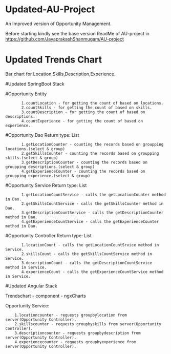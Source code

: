 # Updated-AU-Project
An Improved version of Opportunity Management.

Before starting kindly see the base version ReadMe of AU-project in https://github.com/JayaprakashShanmugam/AU-project

# Updated Trends Chart
Bar chart for Location,Skills,Description,Experience.

#Updated SpringBoot Stack

#Opportunity Entity
    
           1.countLocation - for getting the count of based on locations.
           2.countSkills - for getting the count of based on skills.
           3.countDescription - for getting the count of based on descriptions.
           4.countExperience - for getting the count of based on experience.
           
#Opportunity Dao
           Return type: List<Opportunity>
  
           1.getLocationCounter - counting the records based on groupping locations.(select & group)
           2.getSkillsCounter - counting the records based on groupping skills.(select & group)
           3.getDescriptionCounter - counting the records based on groupping descriptions.(select & group)
           4.getExperienceCounter - counting the records based on groupping experience.(select & group)
   
#Opportunity Service
           Return type: List<Opportunity>
  
           1.getLocationCountService - calls the getLocationCounter method in Dao.
           2.getSkillsCountService - calls the getSkillsCounter method in Dao.
           3.getDescriptionCountService - calls the getDescriptionCounter method in Dao.
           4.getExperienceCountService - calls the getExperienceCounter method in Dao.
           
  #Opportunity Controller
           Return type: List<Opportunity>
  
           1.locationCount - calls the getLocationCountSrvice method in Service.
           2.skillsCount - calls the getSkillsCountService method in Service.
           3.descriptionCount - calls the getDescriptionCountService method in Service.
           4.experienceCount - calls the getExperienceCountService method in Service.
                    
 #Updated Angular Stack
 
 Trendschart - component - ngxCharts
 
 Opportunity Service:
 
        1.locationcounter - requests groupbylocation from server(Opportunity Controller).
        2.skillscounter - requests groupbyskills from server(Opportunity Controller).
        3.descriptioncounter - requests groupbydescription from server(Opportunity Controller).
        4.experiencecounter - requests groupbyexperience from server(Opportunity Controller).
    
  
